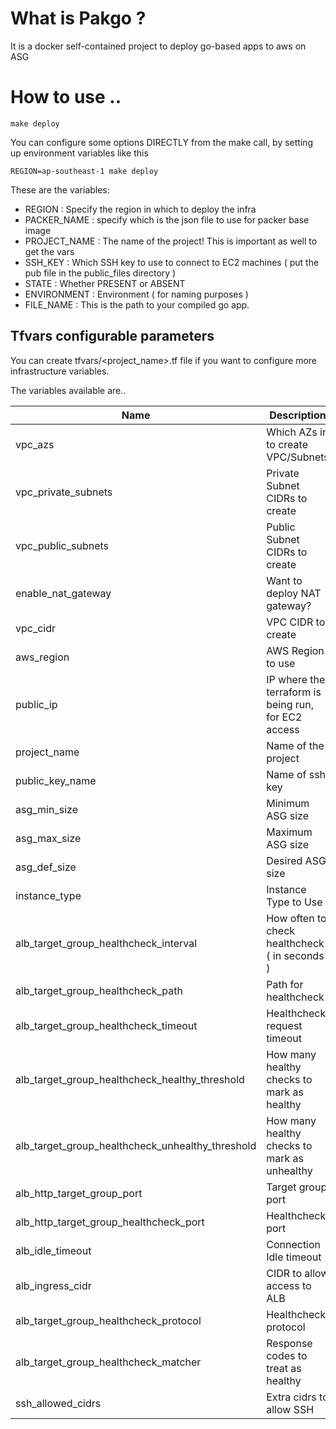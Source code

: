 # What is Pakgo ?

It is a docker self-contained project to deploy go-based apps to aws on ASG

# How to use ..

`make deploy`

You can configure some options DIRECTLY from the make call, by setting up environment variables like this

`REGION=ap-southeast-1 make deploy`

These are the variables:

- REGION : Specify the region in which to deploy the infra
- PACKER_NAME : specify which is the json file to use for packer base image
- PROJECT_NAME : The name of the project! This is important as well to get the vars
- SSH_KEY : Which SSH key to use to connect to EC2 machines ( put the pub file in the public_files directory )
- STATE : Whether PRESENT or ABSENT
- ENVIRONMENT : Environment ( for naming purposes )
- FILE_NAME : This is the path to your compiled go app.

## Tfvars configurable parameters

You can create tfvars/<project_name>.tf file if you want to configure more infrastructure variables.

The variables available are..

| Name                                             | Description                                         | Type                     | Default                                             | Required |
|--------------------------------------------------|-----------------------------------------------------|--------------------------|-----------------------------------------------------|----------|
| vpc_azs                                          | Which AZs in to create VPC/Subnets                  | List                     | ["us-west-2a", "us-west-2b", "us-west-2c"]          | Yes      |
| vpc_private_subnets                              | Private Subnet CIDRs to create                      | List                     | ["10.0.1.0/24", "10.0.2.0/24", "10.0.3.0/24"]       | Yes      |
| vpc_public_subnets                               | Public Subnet CIDRs to create                       | List                     | ["10.0.101.0/24", "10.0.102.0/24", "10.0.103.0/24"] | Yes      |
| enable_nat_gateway                               | Want to deploy NAT gateway?                         | Boolean                  | false                                               | Yes      |
| vpc_cidr                                         | VPC CIDR to create                                  | String                   | 10.0.0.0/16                                         | Yes      |
| aws_region                                       | AWS Region to use                                   | String                   | us-west-2                                           | Yes      |
| public_ip                                        | IP where the terraform is being run, for EC2 access | String                   | OWN IP                                              | Yes      |
| project_name                                     | Name of the project                                 | String                   |                                                     | Yes      |
| public_key_name                                  | Name of ssh key                                     | String                   |                                                     | Yes      |
| asg_min_size                                     | Minimum ASG size                                    | String                   | 2                                                   | Yes      |
| asg_max_size                                     | Maximum ASG size                                    | String                   | 6                                                   | No       |
| asg_def_size                                     | Desired ASG size                                    | String                   | 3                                                   | No       |
| instance_type                                    | Instance Type to Use                                | String                   | t3.medium                                           | No       |
| alb_target_group_healthcheck_interval            | How often to check healthcheck ( in seconds )       | String                   | 5                                                   | No       |
| alb_target_group_healthcheck_path                | Path for healthcheck                                | String                   | /health                                             | No       |
| alb_target_group_healthcheck_timeout             | Healthcheck request timeout                         | String                   | 5                                                   | No       |
| alb_target_group_healthcheck_healthy_threshold   | How many healthy checks to mark as healthy          | String                   | 5                                                   | No       |
| alb_target_group_healthcheck_unhealthy_threshold | How many healthy checks to mark as unhealthy        | String                   | 2                                                   | No       |
| alb_http_target_group_port                       | Target group port                                   | List                     | []                                                  | No       |
| alb_http_target_group_healthcheck_port           | Healthcheck port                                    | String                   | 80                                                  | No       |
| alb_idle_timeout                                 | Connection Idle timeout                             | String                   | 300                                                 | No       |
| alb_ingress_cidr                                 | CIDR to allow access to ALB                         | String                   | 0.0.0.0/0                                           | No       |
| alb_target_group_healthcheck_protocol            | Healthcheck protocol                                | String                   | HTTP                                                | No       |
| alb_target_group_healthcheck_matcher             | Response codes to treat as healthy                  | String (comma separated) | 200                                                 | No       |
| ssh_allowed_cidrs                                | Extra cidrs to allow SSH                            | List                     | []                                                  | No       |